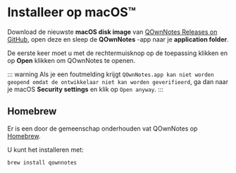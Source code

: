 # Installeer op macOS™

Download de nieuwste **macOS disk image** van [QOwnNotes Releases on GitHub](https://github.com/pbek/QOwnNotes/releases), open deze en sleep de **QOwnNotes** -app naar je **application folder**.

De eerste keer moet u met de rechtermuisknop op de toepassing klikken en op **Open** klikken om QOwnNotes te openen.

::: warning
Als je een foutmelding krijgt `QOwnNotes.app kan niet worden geopend omdat de ontwikkelaar niet kan worden geverifieerd`, ga dan naar je macOS **Security settings** en klik op `Open anyway`.
:::

## Homebrew

Er is een door de gemeenschap onderhouden vat QOwnNotes op [Homebrew](https://formulae.brew.sh/cask/qownnotes).

U kunt het installeren met:

```bash
brew install qownnotes
```
